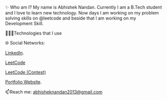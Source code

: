 ✨ Who am I?
My name is Abhishek Nandan. Currently I am a B.Tech student and I love to learn new technology. Now days I am working on my problem solving skills on @leetcode and beside that I am working on my Development Skill.

👨🏽‍💻Technologies that I use


🌐 Social Networks: 
<br>

[LinkedIn](https://www.linkedin.com/in/abhisheknandan2013/).

[LeetCode](https://leetcode.com/kronocodes/)

[LeetCode (Contest)](https://leetcode.com/kronocodes2/)

[Portfolio Website](https://abhisheknandan.vercel.app/).


📫Reach me: abhisheknandan2013@gmail.com
